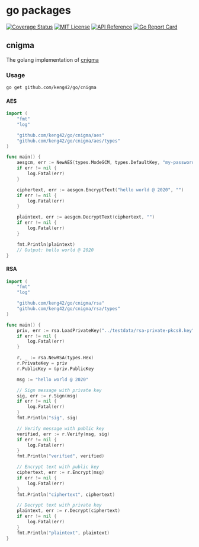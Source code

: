 # go packages

[![Coverage Status](https://coveralls.io/repos/github/keng42/go/badge.svg)](https://coveralls.io/github/keng42/go)
[![MIT License](http://img.shields.io/badge/license-MIT-blue.svg?style=flat-square)](https://github.com/keng42/go/blob/master/LICENSE)
[![API Reference](https://pkg.go.dev/badge/github.com/keng42/go)](https://pkg.go.dev/github.com/keng42/go)
[![Go Report Card](https://goreportcard.com/badge/github.com/keng42/go)](https://goreportcard.com/report/github.com/keng42/go)

## cnigma

The golang implementation of [cnigma](https://github.com/keng42/cnigma)

### Usage

```sh
go get github.com/keng42/go/cnigma
```

#### AES

```go
import (
	"fmt"
	"log"

	"github.com/keng42/go/cnigma/aes"
	"github.com/keng42/go/cnigma/aes/types"
)

func main() {
	aesgcm, err := NewAES(types.ModeGCM, types.DefaultKey, "my-password", types.Base64)
	if err != nil {
		log.Fatal(err)
	}

	ciphertext, err := aesgcm.EncryptText("hello world @ 2020", "")
	if err != nil {
		log.Fatal(err)
	}

	plaintext, err := aesgcm.DecryptText(ciphertext, "")
	if err != nil {
		log.Fatal(err)
	}

	fmt.Println(plaintext)
	// Output: hello world @ 2020
}

```

#### RSA

```go
import (
	"fmt"
	"log"

	"github.com/keng42/go/cnigma/rsa"
	"github.com/keng42/go/cnigma/rsa/types"
)

func main() {
	priv, err := rsa.LoadPrivateKey("../testdata/rsa-private-pkcs8.key")
	if err != nil {
		log.Fatal(err)
	}

	r, _ := rsa.NewRSA(types.Hex)
	r.PrivateKey = priv
	r.PublicKey = &priv.PublicKey

	msg := "hello world @ 2020"

	// Sign message with private key
	sig, err := r.Sign(msg)
	if err != nil {
		log.Fatal(err)
	}
	fmt.Println("sig", sig)

	// Verify message with public key
	verified, err := r.Verify(msg, sig)
	if err != nil {
		log.Fatal(err)
	}
	fmt.Println("verified", verified)

	// Encrypt text with public key
	ciphertext, err := r.Encrypt(msg)
	if err != nil {
		log.Fatal(err)
	}
	fmt.Println("ciphertext", ciphertext)

	// Decrypt text with private key
	plaintext, err := r.Decrypt(ciphertext)
	if err != nil {
		log.Fatal(err)
	}
	fmt.Println("plaintext", plaintext)
}
```
